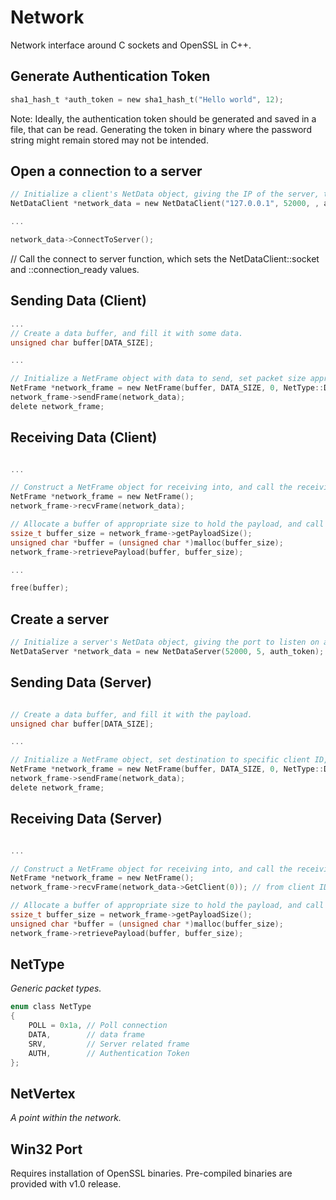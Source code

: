 # Network
Network interface around C sockets and OpenSSL in C++.

## Generate Authentication Token
```c
sha1_hash_t *auth_token = new sha1_hash_t("Hello world", 12);
```
Note: Ideally, the authentication token should be generated and saved in a file, that can be read. Generating the token in binary where the password string might remain stored may not be intended.

## Open a connection to a server
```c
// Initialize a client's NetData object, giving the IP of the server, the port and polling rate in seconds.
NetDataClient *network_data = new NetDataClient("127.0.0.1", 52000, , auth_token, 1); 

...

network_data->ConnectToServer();
```
// Call the connect to server function, which sets the NetDataClient::socket and ::connection_ready values.

## Sending Data (Client)
```c
...
// Create a data buffer, and fill it with some data.
unsigned char buffer[DATA_SIZE];

...

// Initialize a NetFrame object with data to send, set packet size appropriately and set destination to server vertex, send the frame, and clean up afterwards.
NetFrame *network_frame = new NetFrame(buffer, DATA_SIZE, 0, NetType::DATA, FrameStatus::NONE, network_data->GetServerVertex());
network_frame->sendFrame(network_data);
delete network_frame;
```
## Receiving Data (Client)
```c

...

// Construct a NetFrame object for receiving into, and call the receiving function.
NetFrame *network_frame = new NetFrame();
network_frame->recvFrame(network_data);

// Allocate a buffer of appropriate size to hold the payload, and call retrievePayload to fill it.
ssize_t buffer_size = network_frame->getPayloadSize();
unsigned char *buffer = (unsigned char *)malloc(buffer_size);
network_frame->retrievePayload(buffer, buffer_size);

...

free(buffer);
```
## Create a server
```c
// Initialize a server's NetData object, giving the port to listen on and how many active connections to expect.
NetDataServer *network_data = new NetDataServer(52000, 5, auth_token);
```
## Sending Data (Server)
```c

// Create a data buffer, and fill it with the payload.
unsigned char buffer[DATA_SIZE];

...

// Initialize a NetFrame object, set destination to specific client ID, send the frame, and clean up afterwards.
NetFrame *network_frame = new NetFrame(buffer, DATA_SIZE, 0, NetType::DATA, FrameStatus::NONE, network_data->GetVertex(0)); // to client ID 0
network_frame->sendFrame(network_data);
delete network_frame;
```
## Receiving Data (Server)
```c

...

// Construct a NetFrame object for receiving into, and call the receiving function.
NetFrame *network_frame = new NetFrame();
network_frame->recvFrame(network_data->GetClient(0)); // from client ID 0

// Allocate a buffer of appropriate size to hold the payload, and call retrievePayload to fill it.
ssize_t buffer_size = network_frame->getPayloadSize();
unsigned char *buffer = (unsigned char *)malloc(buffer_size);
network_frame->retrievePayload(buffer, buffer_size);
```
## NetType
_Generic packet types._
```c
enum class NetType
{
    POLL = 0x1a, // Poll connection
    DATA,        // data frame
    SRV,         // Server related frame
    AUTH,        // Authentication Token
};
```
## NetVertex
_A point within the network._

## Win32 Port
Requires installation of OpenSSL binaries. Pre-compiled binaries are provided with v1.0 release.